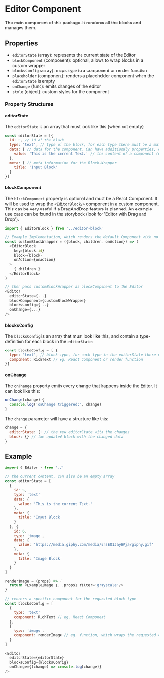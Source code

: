 # Editor Component

The main component of this package. It renderes all the blocks and manages them.

## Properties

* `editorState` (array): represents the current state of the Editor
* `blockComponent` (component): optional, allows to wrap blocks in a custom wrapper
* `blocksConfig` (array): maps `type` to a component or render function
* `placeholder` (component): renders a placeholder component when the `editorState` is empty
* `onChange` (func): emits changes of the editor
* `style` (object): custom styles for the component

### Property Structures

#### editorState

The `editorState` is an array that must look like this (when not empty):

```js
const editorState = [{
  id: 5, // id of the block
  type: 'text', // type of the block, for each type there must be a matching blocksConfig
  data: { // data for the component. Can have additionaly properties, depends on the used component
    value: 'This is the current Text.' // the content of a component (eg. of the Quill-Editor), recommended name
  },
  meta: { // meta information for the Block-Wrapper
    title: 'Input Block'
  }
}]
```

#### blockComponent

The `blockComponent` property is optional and must be a React Component. It will be
used to wrap the `<EditorBlock/>` component in a custom component. This can be very
useful if a DragAndDrop feature is planned. An example use case can be found in
the storybook (look for 'Editor with Drag and Drop').

```js
import { EditorBlock } from '../editor-block'

// Example Implementation, which renders the default Component with no additional feature
const customBlockWrapper = ({block, children, onAction}) => (
  <EditorBlock
    key={block.id}
    block={block}
    onAction={onAction}
  >
    { children }
  </EditorBlock>
)

// then pass customBlockWrapper as blockComponent to the Editor
<Editor
  editorState={...}
  blockComponent={customBlockWrapper}
  blocksConfig={...}
  onChange={...}
/>
```

#### blocksConfig

The `blocksConfig` is an array that must look like this, and contain a
type-definition for each block in the `editorState`:

```js
const blocksConfig = [ {
  type: 'text', // block-type, for each type in the editorState there must be a definition here
  component: RichText // eg. React Component or render function
}]
```

#### onChange

The `onChange` property emits every change that happens inside the Editor. It
can look like this:

```js
onChange(change) {
  console.log('onChange triggered:', change)
}
```

The `change` parameter will have a structure like this:

```js
change = {
  editorState: [] // the new editorState with the changes
  block: {} // the updated block with the changed data
}
```


## Example

```js
import { Editor } from './'

// the current content, can also be an empty array
const editorState = [
  {
    id: 5,
    type: 'text',
    data: {
      value: 'This is the current Text.'
    },
    meta: {
      title: 'Input Block'
    }
  }, {
    id: 6,
    type: 'image',
    data: {
      value: 'https://media.giphy.com/media/brsEO1JayBVja/giphy.gif'
    },
    meta: {
      title: 'Image Block'
    }
  }
]

renderImage = (props) => {
  return <ExampleImage {...props} filter='grayscale'/>
}

// renders a specific component for the requested block type
const blocksConfig = [
  {
    type: 'text',
    component: RichText // eg. React Component
  },
  {
    type: 'image',
    component: renderImage // eg. function, which wraps the requested component
  }
]

<Editor
  editorState={editorState}
  blocksConfig={blocksConfig}
  onChange={(change) => console.log(change)}
/>

```
